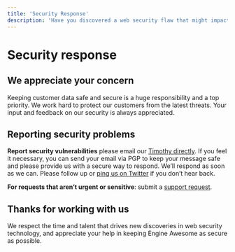 ```yaml
---
title: 'Security Response'
description: 'Have you discovered a web security flaw that might impact one of our products? Here’s how you can report it.'
---
```


# Security response

## We appreciate your concern

Keeping customer data safe and secure is a huge responsibility and a top priority. We work hard to protect our customers from the latest threats. Your input and feedback on our security is always appreciated.

## Reporting security problems

**Report security vulnerabilities** please email our [Timothy directly](emailto:me@timothybjacobs.com). If you feel it necessary, you can send your email via PGP to keep your message safe and please provide us with a secure way to respond. We’ll respond as soon as we can. Please follow up or [ping us on Twitter](https://twitter.com/engineawesome) if you don’t hear back.

**For requests that aren’t urgent or sensitive**: submit a [support request](https://engineawesome.com/support/).

## Thanks for working with us

We respect the time and talent that drives new discoveries in web security technology, and appreciate your help in keeping Engine Awesome as secure as possible.
